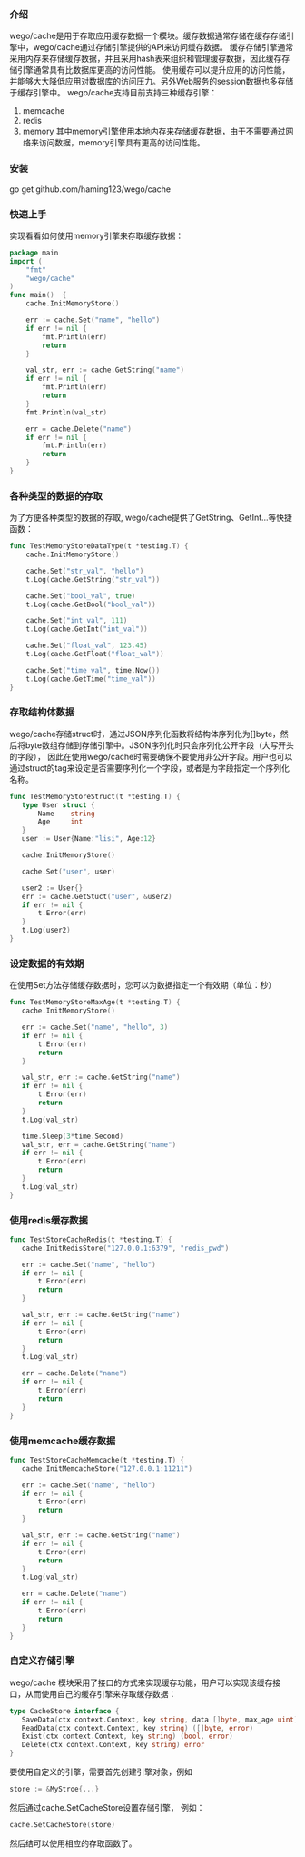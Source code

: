 ### 介绍
wego/cache是用于存取应用缓存数据一个模块。缓存数据通常存储在缓存存储引擎中，wego/cache通过存储引擎提供的API来访问缓存数据。
缓存存储引擎通常采用内存来存储缓存数据，并且采用hash表来组织和管理缓存数据，因此缓存存储引擎通常具有比数据库更高的访问性能。
使用缓存可以提升应用的访问性能，并能够大大降低应用对数据库的访问压力。另外Web服务的session数据也多存储于缓存引擎中。
wego/cache支持目前支持三种缓存引擎：
1) memcache
2) redis
3) memory
其中memory引擎使用本地内存来存储缓存数据，由于不需要通过网络来访问数据，memory引擎具有更高的访问性能。

### 安装
go get github.com/haming123/wego/cache

### 快速上手
实现看看如何使用memory引擎来存取缓存数据：
```go
package main
import (
	"fmt"
	"wego/cache"
)
func main()  {
	cache.InitMemoryStore()

	err := cache.Set("name", "hello")
	if err != nil {
		fmt.Println(err)
		return
	}

	val_str, err := cache.GetString("name")
	if err != nil {
		fmt.Println(err)
		return
	}
	fmt.Println(val_str)

	err = cache.Delete("name")
	if err != nil {
		fmt.Println(err)
		return
	}
}
```

### 各种类型的数据的存取
为了方便各种类型的数据的存取, wego/cache提供了GetString、GetInt...等快捷函数：
```go
func TestMemoryStoreDataType(t *testing.T) {
	cache.InitMemoryStore()

	cache.Set("str_val", "hello")
	t.Log(cache.GetString("str_val"))

	cache.Set("bool_val", true)
	t.Log(cache.GetBool("bool_val"))

	cache.Set("int_val", 111)
	t.Log(cache.GetInt("int_val"))

	cache.Set("float_val", 123.45)
	t.Log(cache.GetFloat("float_val"))

	cache.Set("time_val", time.Now())
	t.Log(cache.GetTime("time_val"))
}
```

### 存取结构体数据
 wego/cache存储struct时，通过JSON序列化函数将结构体序列化为[]byte，然后将byte数组存储到存储引擎中。JSON序列化时只会序列化公开字段（大写开头的字段），
 因此在使用wego/cache时需要确保不要使用非公开字段。用户也可以通过struct的tag来设定是否需要序列化一个字段，或者是为字段指定一个序列化名称。
 ```go
 func TestMemoryStoreStruct(t *testing.T) {
 	type User struct {
 		Name 	string
 		Age 	int
 	}
 	user := User{Name:"lisi", Age:12}
 
 	cache.InitMemoryStore()
 
 	cache.Set("user", user)
 
 	user2 := User{}
 	err := cache.GetStuct("user", &user2)
 	if err != nil {
 		t.Error(err)
 	}
 	t.Log(user2)
 }
```

### 设定数据的有效期
在使用Set方法存储缓存数据时，您可以为数据指定一个有效期（单位：秒）
 ```go
func TestMemoryStoreMaxAge(t *testing.T) {
	cache.InitMemoryStore()

	err := cache.Set("name", "hello", 3)
	if err != nil {
		t.Error(err)
		return
	}

	val_str, err := cache.GetString("name")
	if err != nil {
		t.Error(err)
		return
	}
	t.Log(val_str)

	time.Sleep(3*time.Second)
	val_str, err = cache.GetString("name")
	if err != nil {
		t.Error(err)
		return
	}
	t.Log(val_str)
}
```

### 使用redis缓存数据
 ```go
func TestStoreCacheRedis(t *testing.T) {
	cache.InitRedisStore("127.0.0.1:6379", "redis_pwd")

	err := cache.Set("name", "hello")
	if err != nil {
		t.Error(err)
		return
	}

	val_str, err := cache.GetString("name")
	if err != nil {
		t.Error(err)
		return
	}
	t.Log(val_str)

	err = cache.Delete("name")
	if err != nil {
		t.Error(err)
		return
	}
}
```

### 使用memcache缓存数据
 ```go
func TestStoreCacheMemcache(t *testing.T) {
	cache.InitMemcacheStore("127.0.0.1:11211")

	err := cache.Set("name", "hello")
	if err != nil {
		t.Error(err)
		return
	}

	val_str, err := cache.GetString("name")
	if err != nil {
		t.Error(err)
		return
	}
	t.Log(val_str)

	err = cache.Delete("name")
	if err != nil {
		t.Error(err)
		return
	}
}
```

### 自定义存储引擎
wego/cache 模块采用了接口的方式来实现缓存功能，用户可以实现该缓存接口，从而使用自己的缓存引擎来存取缓存数据：
 ```go
type CacheStore interface {
	SaveData(ctx context.Context, key string, data []byte, max_age uint) error
	ReadData(ctx context.Context, key string) ([]byte, error)
	Exist(ctx context.Context, key string) (bool, error)
	Delete(ctx context.Context, key string) error
}
```
要使用自定义的引擎，需要首先创建引擎对象，例如
 ```go
store := &MyStroe{...}
```
然后通过cache.SetCacheStore设置存储引擎， 例如：
 ```go
cache.SetCacheStore(store)
```
然后结可以使用相应的存取函数了。